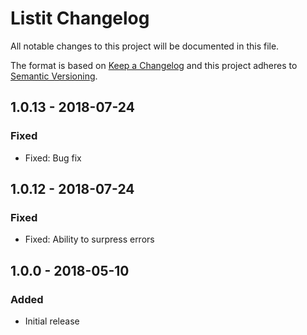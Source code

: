 # Listit Changelog

All notable changes to this project will be documented in this file.

The format is based on [Keep a Changelog](http://keepachangelog.com/) and this project adheres to [Semantic Versioning](http://semver.org/).

## 1.0.13 - 2018-07-24
### Fixed
- Fixed: Bug fix

## 1.0.12 - 2018-07-24
### Fixed
- Fixed: Ability to surpress errors

## 1.0.0 - 2018-05-10
### Added
- Initial release
